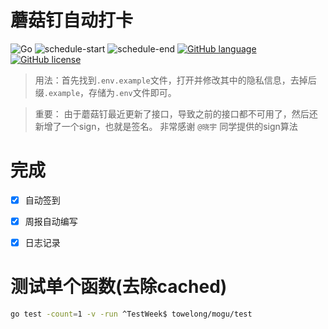 # 蘑菇钉自动打卡
![Go](https://github.com/ToWeLong/go-mogu/workflows/Go/badge.svg)
![schedule-start](https://github.com/ToWeLong/go-mogu/workflows/schedule-start/badge.svg)
![schedule-end](https://github.com/ToWeLong/go-mogu/workflows/schedule-end/badge.svg)
[![GitHub language](https://img.shields.io/badge/language-golang-orange.svg)](https://golang.org/)
[![GitHub license](https://img.shields.io/github/license/ToWeLong/zhihu-hot-questions)](https://github.com/ToWeLong/go-mogu/blob/main/LICENSE)
> 用法：首先找到`.env.example`文件，打开并修改其中的隐私信息，去掉后缀`.example`，存储为`.env`文件即可。

> 重要： 由于蘑菇钉最近更新了接口，导致之前的接口都不可用了，然后还新增了一个sign，也就是签名。
> 非常感谢 `@晓宇` 同学提供的sign算法

    
# 完成
- [X] 自动签到
- [X] 周报自动编写
- [X] 日志记录


# 测试单个函数(去除cached)
```bash
go test -count=1 -v -run ^TestWeek$ towelong/mogu/test
```
